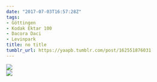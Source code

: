```yaml
---
date: "2017-07-03T16:57:28Z"
tags:
- Göttingen
- Kodak Ektar 100
- Dacora Daci
- Levinpark
title: no title
tumblr_url: https://yaapb.tumblr.com/post/162551876031
---
```

 ![](/tumblr_files/tumblr_osir7d7SiQ1v9quwwo1_1280.jpg)  
 ![](/tumblr_files/tumblr_osir7d7SiQ1v9quwwo2_1280.jpg)  
  
